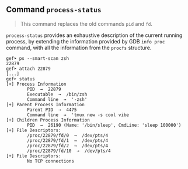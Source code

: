## Command `process-status`

> This command replaces the old commands `pid` and `fd`.

`process-status` provides an exhaustive description of the current running process, by extending the
information provided by GDB `info proc` command, with all the information from the `procfs`
structure.

```text
gef➤ ps --smart-scan zsh
22879
gef➤ attach 22879
[...]
gef➤ status
[+] Process Information
        PID  →  22879
        Executable  →  /bin/zsh
        Command line  →  '-zsh'
[+] Parent Process Information
        Parent PID  →  4475
        Command line  →  'tmux new -s cool vibe
[+] Children Process Information
        PID  →  26190 (Name: '/bin/sleep', CmdLine: 'sleep 100000')
[+] File Descriptors:
        /proc/22879/fd/0  →  /dev/pts/4
        /proc/22879/fd/1  →  /dev/pts/4
        /proc/22879/fd/2  →  /dev/pts/4
        /proc/22879/fd/10  →  /dev/pts/4
[+] File Descriptors:
        No TCP connections
```
